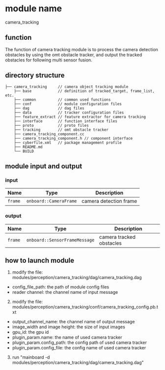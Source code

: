 # module name 
camera_tracking

## function
The function of camera tracking module is to process the camera detection obstacles by using the omt obstacle tracker, and output the tracked obstacles for following multi sensor fusion.

## directory structure
```
├── camera_tracking     // camera object tracking module
    ├── base            // definition of tracked_target, frame_list, etc.
    ├── common          // common used functions
    ├── conf            // module configuration files
    ├── dag             // dag files 
    ├── data            // tracker configuration files
    ├── feature_extract // feature extractor for camera tracking
    ├── interface       // function interface files
    ├── proto           // proto files 
    ├── tracking        // omt obstacle tracker
    ├── camera_tracking_component.cc
    ├── camera_tracking_component.h // component interface
    ├── cyberfile.xml   // package management profile
    ├── README.md
    └── BUILD
```

## module input and output
### input
| Name              | Type                            | Description              |
| ----------------- | ------------------------------- | -----------------        |
| `frame`           | `onboard::CameraFrame`          | camera detection frame   |

### output
| Name              | Type                            | Description              |
| ----------------- | ------------------------------- | ---------------          |
| `frame`           | `onboard::SensorFrameMessage`   | camera tracked obstacles |

## how to launch module

1. modify the file: modules/perception/camera_tracking/dag/camera_tracking.dag
- config_file_path: the path of module config files
- reader channel: the channel name of input message

2. modify the file: modules/perception/camera_tracking/conf/camera_tracking_config.pb.txt
- output_channel_name: the channel name of output message
- image_width and image height: the size of input images
- gpu_id: the gpu id
- plugin_param.name: the name of used camera tracker
- plugin_param.config_path: the config path of used camera tracker
- plugin_param.config_file: the config name of used camera tracker

3. run "mainboard -d modules/perception/camera_tracking/dag/camera_tracking.dag"
